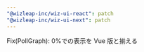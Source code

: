 ```yaml
---
"@wizleap-inc/wiz-ui-react": patch
"@wizleap-inc/wiz-ui-next": patch
---
```


Fix(PollGraph): 0%での表示を Vue 版と揃える
